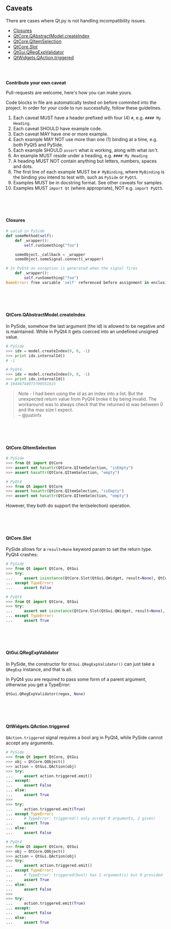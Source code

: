 ## Caveats

There are cases where Qt.py is not handling incompatibility issues.

- [Closures](CAVEATS.md#closures)
- [QtCore.QAbstractModel.createIndex](CAVEATS.md#qtcoreqabstractmodelcreateindex)
- [QtCore.QItemSelection](CAVEATS.md#qtcoreqitemselection)
- [QtCore.Slot](CAVEATS.md#qtcoreslot)
- [QtGui.QRegExpValidator](CAVEATS.md#qtguiqregexpvalidator)
- [QtWidgets.QAction.triggered](CAVEATS.md#qtwidgetsqactiontriggered)

<br>
<br>

**Contribute your own caveat**

Pull-requests are welcome, here's how you can make yours.

Code blocks in file are automatically tested on before commited into the project. In order for your code to run successfully, follow these guidelines.

1. Each caveat MUST have a header prefixed with four (4) `#`, e.g. `#### My Heading`.
1. Each caveat SHOULD have example code.
1. Each caveat MAY have one or more example.
1. Each example MAY NOT use more than one (1) binding at a time, e.g. both PyQt5 and PySide.
1. Each example SHOULD `assert` what *is* working, along with what *isn't*.
1. An example MUST reside under a heading, e.g. `#### My Heading`
1. A heading MUST NOT contain anything but letters, numbers, spaces and dots.
1. The first line of each example MUST be `# MyBinding`, where `MyBinding` is the binding you intend to test with, such as `PySide` or `PyQt5`.
1. Examples MUST be in docstring format. See other caveats for samples.
1. Examples MUST `import Qt` (where appropriate), NOT e.g. `import PyQt5`.

<br>
<br>
<br>

#### Closures

```python 
# valid in PySide
def someMethod(self):
    def _wrapper():
        self.runSomething("foo")

    someObject._callback = _wrapper
    someObject.someSignal.connect(_wrapper)

# In PyQt4 an exception is generated when the signal fires
    def _wrapper():
        self.runSomething("foo")
NameError: free variable 'self' referenced before assignment in enclosing scope
```

<br>
<br>
<br>


#### QtCore.QAbstractModel.createIndex

In PySide, somehow the last argument (the id) is allowed to be negative and is maintained. While in PyQt4 it gets coerced into an undefined unsigned value.

```python
# PySide
>>> idx = model.createIndex(0, 0, -1)
>>> print idx.internalId()
# -1

# PyQt4
>>> idx = model.createIndex(0, 0, -1)
>>> print idx.internalId()
# 18446744073709551615
```

> Note - I had been using the id as an index into a list. But the unexpected return value from PyQt4 broke it by being invalid. The workaround was to always check that the returned id was between 0 and the max size I expect.  
– @justinfx

<br>
<br>
<br>

#### QtCore.QItemSelection

```python
# PySide
>>> from Qt import QtCore
>>> assert not hasattr(QtCore.QItemSelection, "isEmpty")
>>> assert hasattr(QtCore.QItemSelection, "empty")
```

```python
# PyQt4
>>> from Qt import QtCore
>>> assert hasattr(QtCore.QItemSelection, "isEmpty")
>>> assert not hasattr(QtCore.QItemSelection, "empty")
```

However, they both do support the len(selection) operation.

<br>
<br>
<br>


#### QtCore.Slot

PySide allows for a `result=None` keyword param to set the return type. PyQt4 crashes:

```python
# PySide
>>> from Qt import QtCore, QtGui
>>> try:
...     assert isinstance(QtCore.Slot(QtGui.QWidget, result=None), QtCore.Slot)
... except TypeError:
...     assert False
```

```python
# PyQt4
>>> from Qt import QtCore, QtGui
>>> try:
...     assert not isinstance(QtCore.Slot(QtGui.QWidget, result=None), QtCore.Slot)
... except TypeError:
...     assert True
```


<br>
<br>
<br>

#### QtGui.QRegExpValidator

In PySide, the constructor for `QtGui.QRegExpValidator()` can just take a `QRegExp` instance, and that is all.

In PyQt4 you are required to pass some form of a parent argument, otherwise you get a TypeError:

```python
QtGui.QRegExpValidator(regex, None)
```

<br>
<br>
<br>


#### QtWidgets.QAction.triggered

`QAction.triggered` signal requires a bool arg in PyQt4, while PySide cannot accept any arguments.

```python
# PySide
>>> from Qt import QtCore, QtGui
>>> obj = QtCore.QObject()
>>> action = QtGui.QAction(obj)
>>> try:
...     assert action.triggered.emit()
... except:
...     assert False
... else:
...     assert True
>>>
>>> try:
...     action.triggered.emit(True)
... except TypeError:
...     # TypeError: triggered() only accept 0 arguments, 2 given!
...     assert True
... else:
...     assert False
```

```python
# PyQt4
>>> from Qt import QtCore, QtGui
>>> obj = QtCore.QObject()
>>> action = QtGui.QAction(obj)
>>> try:
...     assert action.triggered.emit()
... except TypeError:
...     # TypeError: triggered(bool) has 1 argument(s) but 0 provided
...     assert True
... else:
...     assert False
>>>
>>> try:
...     action.triggered.emit(True)
... except:
...     assert False
... else:
...     assert True
```
